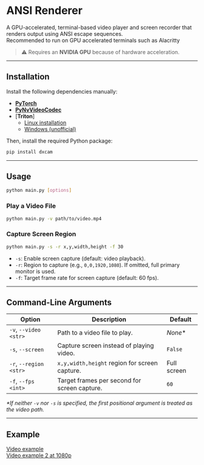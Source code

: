 # ANSI Renderer

A GPU-accelerated, terminal-based video player and screen recorder that renders output using ANSI escape sequences.  
Recommended to run on GPU accelerated terminals such as Alacritty  
> ⚠️ Requires an **NVIDIA GPU** because of hardware acceleration.

---

## Installation

Install the following dependencies manually:

- [**PyTorch**](https://pytorch.org/get-started/locally/)
- [**PyNvVideoCodec**](https://docs.nvidia.com/video-technologies/pynvvideocodec/)
- [**Triton**]  
  - [Linux installation](https://triton-lang.org/main/getting-started/installation.html)  
  - [Windows (unofficial)](https://github.com/woct0rdho/triton-windows)

Then, install the required Python package:

```bash
pip install dxcam
```
---

## Usage

```bash
python main.py [options]
```

### Play a Video File
```bash
python main.py -v path/to/video.mp4
```

### Capture Screen Region
```bash
python main.py -s -r x,y,width,height -f 30
```
- `-s`: Enable screen capture (default: video playback).
- `-r`: Region to capture (e.g., `0,0,1920,1080`). If omitted, full primary monitor is used.
- `-f`: Target frame rate for screen capture (default: 60 fps).

---
## Command-Line Arguments

| Option                | Description                                                       | Default     |
|-----------------------|-------------------------------------------------------------------|-------------|
| `-v`, `--video <str>` | Path to a video file to play.                                     | _None_*     |
| `-s`, `--screen`      | Capture screen instead of playing video.                          | `False`     |
| `-r`, `--region <str>`| `x,y,width,height` region for screen capture.                     | Full screen |
| `-f`, `--fps <int>`   | Target frames per second for screen capture.                      | `60`        |

_*If neither `-v` nor `-s` is specified, the first positional argument is treated as the video path._

---


## Example
[Video example](https://www.youtube.com/watch?v=o4uEzqp0cCo)  
[Video example 2 at 1080p](https://www.youtube.com/watch?v=Bs1Syhz57s8)
